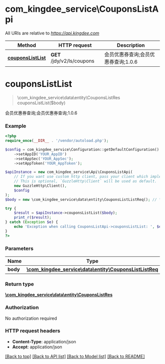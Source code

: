 # com_kingdee_service\CouponsListApi

All URIs are relative to *https://api.kingdee.com*

Method | HTTP request | Description
------------- | ------------- | -------------
[**couponsListList**](CouponsListApi.md#couponsListList) | **GET** /jdy/v2/ls/coupons | 会员优惠券查询;会员优惠券查询;1.0.6


# **couponsListList**
> \com_kingdee_service\data\entity\CouponsListRes couponsListList($body)

会员优惠券查询;会员优惠券查询;1.0.6

### Example
```php
<?php
require_once(__DIR__ . '/vendor/autoload.php');

$config = com_kingdee_service\Configuration::getDefaultConfiguration()
    ->setAppID('YOUR_AppID')
    ->setAppSec('YOUR_AppSec');
    ->setAppToken('YOUR_AppToken');

$apiInstance = new com_kingdee_service\Api\CouponsListApi(
    // If you want use custom http client, pass your client which implements `GuzzleHttp\ClientInterface`.
    // This is optional, `GuzzleHttp\Client` will be used as default.
    new GuzzleHttp\Client(),
    $config
);
$body = new \com_kingdee_service\data\entity\CouponsListListReq(); // \com_kingdee_service\data\entity\CouponsListListReq | 

try {
    $result = $apiInstance->couponsListList($body);
    print_r($result);
} catch (Exception $e) {
    echo 'Exception when calling CouponsListApi->couponsListList: ', $e->getMessage(), PHP_EOL;
}
?>
```

### Parameters

Name | Type | Description  | Notes
------------- | ------------- | ------------- | -------------
 **body** | [**\com_kingdee_service\data\entity\CouponsListListReq**](../Model/CouponsListListReq.md)|  | [optional]

### Return type

[**\com_kingdee_service\data\entity\CouponsListRes**](../Model/CouponsListRes.md)

### Authorization

No authorization required

### HTTP request headers

 - **Content-Type**: application/json
 - **Accept**: application/json

[[Back to top]](#) [[Back to API list]](../../README.md#documentation-for-api-endpoints) [[Back to Model list]](../../README.md#documentation-for-models) [[Back to README]](../../README.md)

